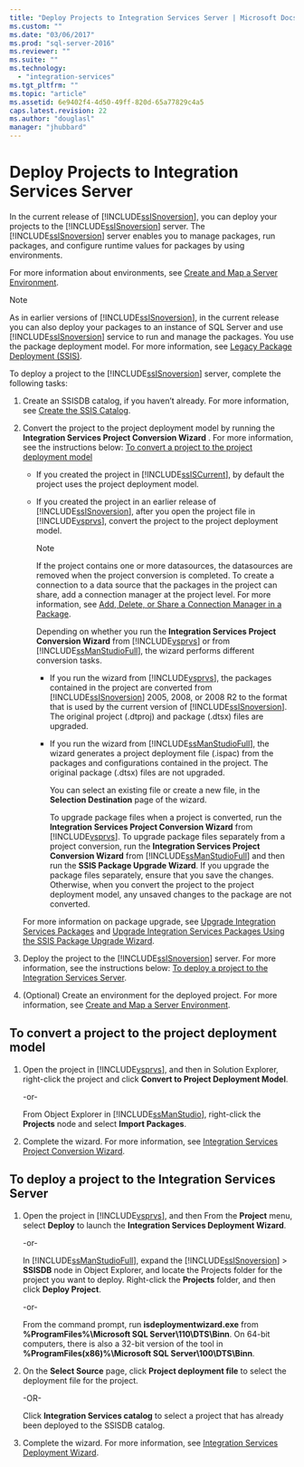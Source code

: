 ```yaml
---
title: "Deploy Projects to Integration Services Server | Microsoft Docs"
ms.custom: ""
ms.date: "03/06/2017"
ms.prod: "sql-server-2016"
ms.reviewer: ""
ms.suite: ""
ms.technology: 
  - "integration-services"
ms.tgt_pltfrm: ""
ms.topic: "article"
ms.assetid: 6e9402f4-4d50-49ff-820d-65a77829c4a5
caps.latest.revision: 22
ms.author: "douglasl"
manager: "jhubbard"
---
```

# Deploy Projects to Integration Services Server
  In the current release of [!INCLUDE[ssISnoversion](../../advanced-analytics/r-services/includes/ssisnoversion-md.md)], you can deploy your projects to the [!INCLUDE[ssISnoversion](../../advanced-analytics/r-services/includes/ssisnoversion-md.md)] server. The [!INCLUDE[ssISnoversion](../../advanced-analytics/r-services/includes/ssisnoversion-md.md)] server enables you to manage packages, run packages, and configure runtime values for packages by using environments.  
  
 For more information about environments, see [Create and Map a Server Environment](../../integration-services/packages/create-and-map-a-server-environment.md).  
  
> [!NOTE]  
>  As in earlier versions of [!INCLUDE[ssISnoversion](../../advanced-analytics/r-services/includes/ssisnoversion-md.md)], in the current release you can also deploy your packages to an instance of SQL Server and use [!INCLUDE[ssISnoversion](../../advanced-analytics/r-services/includes/ssisnoversion-md.md)] service to run and manage the packages. You use the package deployment model. For more information, see [Legacy Package Deployment &#40;SSIS&#41;](../../integration-services/packages/legacy-package-deployment-ssis.md).  
  
 To deploy a project to the [!INCLUDE[ssISnoversion](../../advanced-analytics/r-services/includes/ssisnoversion-md.md)] server, complete the following tasks:  
  
1.  Create an SSISDB catalog, if you haven’t already. For more information, see [Create the SSIS Catalog](../../integration-services/service/create-the-ssis-catalog.md).  
  
2.  Convert the project to the project deployment model by running the **Integration Services Project Conversion Wizard** . For more information, see the instructions below: [To convert a project to the project deployment model](#convert)  
  
    -   If you created the project in [!INCLUDE[ssISCurrent](../../analysis-services/data-mining/includes/ssiscurrent-md.md)], by default the project uses the project deployment model.  
  
    -   If you created the project in an earlier release of [!INCLUDE[ssISnoversion](../../advanced-analytics/r-services/includes/ssisnoversion-md.md)], after you open the project file in [!INCLUDE[vsprvs](../../analysis-services/multidimensional-models/includes/vsprvs-md.md)], convert the project to the project deployment model.  
  
        > [!NOTE]  
        >  If the project contains one or more datasources, the datasources are removed when the project conversion is completed. To create a connection to a data source that the packages in the project can share, add a connection manager at the project level. For more information, see [Add, Delete, or Share a Connection Manager in a Package](http://msdn.microsoft.com/en-US/library/ms140237(SQL.130).aspx).  
  
         Depending on whether you run the **Integration Services Project Conversion Wizard** from [!INCLUDE[vsprvs](../../analysis-services/multidimensional-models/includes/vsprvs-md.md)] or from [!INCLUDE[ssManStudioFull](../../advanced-analytics/r-services/includes/ssmanstudiofull-md.md)], the wizard performs different conversion tasks.  
  
        -   If you run the wizard from [!INCLUDE[vsprvs](../../analysis-services/multidimensional-models/includes/vsprvs-md.md)], the packages contained in the project are converted from [!INCLUDE[ssISnoversion](../../advanced-analytics/r-services/includes/ssisnoversion-md.md)] 2005, 2008, or 2008 R2 to the format that is used by the current version of [!INCLUDE[ssISnoversion](../../advanced-analytics/r-services/includes/ssisnoversion-md.md)]. The original project (.dtproj) and package (.dtsx) files are upgraded.  
  
        -   If you run the wizard from [!INCLUDE[ssManStudioFull](../../advanced-analytics/r-services/includes/ssmanstudiofull-md.md)], the wizard generates a project deployment file (.ispac) from the packages and configurations contained in the project. The original package (.dtsx) files are not upgraded.  
  
             You can select an existing file or create a new file, in the **Selection Destination** page of the wizard.  
  
             To upgrade package files when a project is converted, run the **Integration Services Project Conversion Wizard** from [!INCLUDE[vsprvs](../../analysis-services/multidimensional-models/includes/vsprvs-md.md)]. To upgrade package files separately from a project conversion, run the **Integration Services Project Conversion Wizard** from [!INCLUDE[ssManStudioFull](../../advanced-analytics/r-services/includes/ssmanstudiofull-md.md)] and then run the **SSIS Package Upgrade Wizard**. If you upgrade the package files separately, ensure that you save the changes. Otherwise, when you convert the project to the project deployment model, any unsaved changes to the package are not converted.  
  
     For more information on package upgrade, see [Upgrade Integration Services Packages](../../integration-services/install/windows/upgrade-integration-services-packages.md) and [Upgrade Integration Services Packages Using the SSIS Package Upgrade Wizard](../../integration-services/install/windows/upgrade-integration-services-packages-using-the-ssis-package-upgrade-wizard.md).  
  
3.  Deploy the project to the [!INCLUDE[ssISnoversion](../../advanced-analytics/r-services/includes/ssisnoversion-md.md)] server. For more information, see the instructions below: [To deploy a project to the Integration Services Server](#deploy).  
  
4.  (Optional) Create an environment for the deployed project. For more information, see [Create and Map a Server Environment](../../integration-services/packages/create-and-map-a-server-environment.md).  
  
##  <a name="convert"></a> To convert a project to the project deployment model  
  
1.  Open the project in [!INCLUDE[vsprvs](../../analysis-services/multidimensional-models/includes/vsprvs-md.md)], and then in Solution Explorer, right-click the project and click **Convert to Project Deployment Model**.  
  
     -or-  
  
     From Object Explorer in [!INCLUDE[ssManStudio](../../advanced-analytics/r-services/includes/ssmanstudio-md.md)], right-click the **Projects** node and select **Import Packages**.  
  
2.  Complete the wizard. For more information, see [Integration Services Project Conversion Wizard](../../integration-services/packages/integration-services-project-conversion-wizard.md).  
  
##  <a name="deploy"></a> To deploy a project to the Integration Services Server  
  
1.  Open the project in [!INCLUDE[vsprvs](../../analysis-services/multidimensional-models/includes/vsprvs-md.md)], and then From the **Project** menu, select **Deploy** to launch the **Integration Services Deployment Wizard**.  
  
     -or-  
  
     In [!INCLUDE[ssManStudioFull](../../advanced-analytics/r-services/includes/ssmanstudiofull-md.md)], expand the [!INCLUDE[ssISnoversion](../../advanced-analytics/r-services/includes/ssisnoversion-md.md)] > **SSISDB** node in Object Explorer, and locate the Projects folder for the project you want to deploy. Right-click the **Projects** folder, and then click **Deploy Project**.  
  
     -or-  
  
     From the command prompt, run **isdeploymentwizard.exe** from **%ProgramFiles%\Microsoft SQL Server\110\DTS\Binn**. On 64-bit computers, there is also a 32-bit version of the tool in **%ProgramFiles(x86)%\Microsoft SQL Server\100\DTS\Binn**.  
  
2.  On the **Select Source** page, click **Project deployment file** to select the deployment file for the project.  
  
     -OR-  
  
     Click **Integration Services catalog** to select a project that has already been deployed to the SSISDB catalog.  
  
3.  Complete the wizard. For more information, see [Integration Services Deployment Wizard](../../integration-services/packages/integration-services-deployment-wizard.md).  
  
  